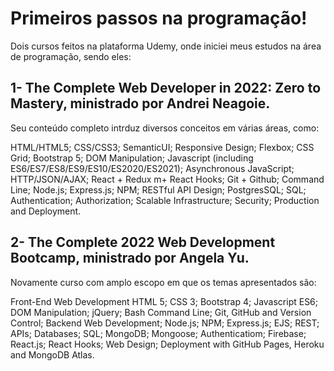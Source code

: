 # Primeiros passos na programação!
Dois cursos feitos na plataforma Udemy, onde iniciei meus estudos na área de programação, sendo eles:

## 1- The Complete Web Developer in 2022: Zero to Mastery, ministrado por Andrei Neagoie.

Seu conteúdo completo intrduz diversos conceitos em várias áreas, como:

HTML/HTML5; 
CSS/CSS3; 
SemanticUI; 
Responsive Design; 
Flexbox; 
CSS Grid; 
Bootstrap 5; 
DOM Manipulation; 
Javascript (including ES6/ES7/ES8/ES9/ES10/ES2020/ES2021); 
Asynchronous JavaScript; 
HTTP/JSON/AJAX; 
React + Redux m+ React Hooks; 
Git + Github; 
Command Line; 
Node.js; 
Express.js; 
NPM; 
RESTful API Design; 
PostgresSQL; 
SQL; 
Authentication; 
Authorization; 
Scalable Infrastructure; 
Security; 
Production and Deployment.

## 2- The Complete 2022 Web Development Bootcamp, ministrado por Angela Yu.

Novamente curso com amplo escopo em que os temas apresentados são:

Front-End Web Development
HTML 5; 
CSS 3; 
Bootstrap 4; 
Javascript ES6; 
DOM Manipulation; 
jQuery; 
Bash Command Line; 
Git, GitHub and Version Control; 
Backend Web Development; 
Node.js; 
NPM; 
Express.js; 
EJS; 
REST; 
APIs; 
Databases; 
SQL; 
MongoDB; 
Mongoose; 
Authenticatiom; 
Firebase; 
React.js; 
React Hooks; 
Web Design; 
Deployment with GitHub Pages, Heroku and MongoDB Atlas.
